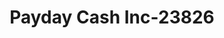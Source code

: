 ---
f_zip-code: 93308
f_state-code: CA
title: Payday Cash Inc-23826
f_phone: 661-399-3097
f_city-only: Bakersfield
f_address: 5400 Olive Dr Ste B Bakersfield
f_location-unique-id: '23826'
slug: payday-cash-inc-23826
updated-on: '2024-05-30T13:46:58.046Z'
created-on: '2024-05-30T13:36:59.803Z'
published-on: '2024-05-30T13:54:32.469Z'
f_city-state: cms/city/bakersfield-ca.md
f_company: cms/company/payday-cash-inc.md
f_state: cms/state/california.md
layout: '[payday-loan].html'
tags: payday-loan
---